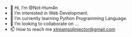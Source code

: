 - 👋 Hi, I’m @Not-Hum4n
- 👀 I’m interested in Web Development.
- 🌱 I’m currently learning Python Programming Language.
- 💞️ I’m looking to collaborate on ... 
- 📫 How to reach me xtreamsqlinjector@gmail.com

<!---
Not-Hum4n/Not-Hum4n is a ✨ special ✨ repository because its `README.md` (this file) appears on your GitHub profile.
You can click the Preview link to take a look at your changes.
--->
